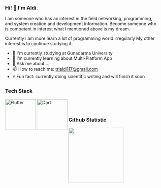 ### Hi! 👋 I'm Aldi.

I am someone who has an interest in the field networking, programming, and system creation and development information. Become someone who is competent in interest what I mentioned above is my dream. 

Currently I am more learn a lot of programming world irregularly My other interest is to continue studying it.

- 🔭 I'm currently studying at Gunadarma University
- 🌱 I’m currently learning about Multi-Platform App
- 💬 Ask me about ...
- 📫 How to reach me: trialdi117@gmail.com
- ⚡ Fun fact: currently doing scientific writing and will finish it soon

### Tech Stack
<a href="https://flutter.dev/"><img align="left" alt="Flutter" title="Flutter" width="100px" src="https://flutter.dev/assets/images/shared/brand/flutter/logo/flutter-lockup.png"/></a>
<a href="https://dart.dev/"><img align="left" alt="Dart" title="Dart" width="100px" src="https://dart.dev/assets/shared/dart/logo+text/horizontal/white-e71fb382ad5229792cc704b3ee7a88f8013e986d6e34f0956d89c453b454d0a5.svg"/></a>
<br>
<br>

### Github Statistic
<p align="left">
<a href="https://github.com/trialdi">
  <img height="180em" src="https://github-readme-stats-eight-theta.vercel.app/api?username=trialdi&show_icons=true&theme=algolia&include_all_commits=true&count_private=true"/>
</a>
</p>
